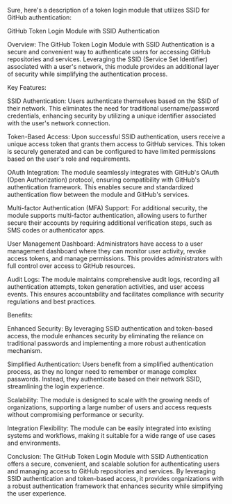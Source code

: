 
Sure, here's a description of a token login module that utilizes SSID for GitHub authentication:

GitHub Token Login Module with SSID Authentication

Overview:
The GitHub Token Login Module with SSID Authentication is a secure and convenient way to authenticate users for accessing GitHub repositories and services. Leveraging the SSID (Service Set Identifier) associated with a user's network, this module provides an additional layer of security while simplifying the authentication process.

Key Features:

SSID Authentication: Users authenticate themselves based on the SSID of their network. This eliminates the need for traditional username/password credentials, enhancing security by utilizing a unique identifier associated with the user's network connection.

Token-Based Access: Upon successful SSID authentication, users receive a unique access token that grants them access to GitHub services. This token is securely generated and can be configured to have limited permissions based on the user's role and requirements.

OAuth Integration: The module seamlessly integrates with GitHub's OAuth (Open Authorization) protocol, ensuring compatibility with GitHub's authentication framework. This enables secure and standardized authentication flow between the module and GitHub's services.

Multi-factor Authentication (MFA) Support: For additional security, the module supports multi-factor authentication, allowing users to further secure their accounts by requiring additional verification steps, such as SMS codes or authenticator apps.

User Management Dashboard: Administrators have access to a user management dashboard where they can monitor user activity, revoke access tokens, and manage permissions. This provides administrators with full control over access to GitHub resources.

Audit Logs: The module maintains comprehensive audit logs, recording all authentication attempts, token generation activities, and user access events. This ensures accountability and facilitates compliance with security regulations and best practices.

Benefits:

Enhanced Security: By leveraging SSID authentication and token-based access, the module enhances security by eliminating the reliance on traditional passwords and implementing a more robust authentication mechanism.

Simplified Authentication: Users benefit from a simplified authentication process, as they no longer need to remember or manage complex passwords. Instead, they authenticate based on their network SSID, streamlining the login experience.

Scalability: The module is designed to scale with the growing needs of organizations, supporting a large number of users and access requests without compromising performance or security.

Integration Flexibility: The module can be easily integrated into existing systems and workflows, making it suitable for a wide range of use cases and environments.

Conclusion:
The GitHub Token Login Module with SSID Authentication offers a secure, convenient, and scalable solution for authenticating users and managing access to GitHub repositories and services. By leveraging SSID authentication and token-based access, it provides organizations with a robust authentication framework that enhances security while simplifying the user experience.





